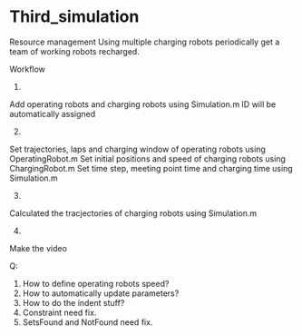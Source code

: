 # Third_simulation
Resource management
Using multiple charging robots periodically get a team of working robots recharged.

Workflow

1. 
Add operating robots and charging robots using Simulation.m 
ID will be automatically assigned

2. 
Set trajectories, laps and charging window of operating robots using OperatingRobot.m
Set initial positions and speed of charging robots using ChargingRobot.m 
Set time step, meeting point time and charging time using Simulation.m

3. 
Calculated the tracjectories of charging robots using Simulation.m

4.
Make the video 

Q:
1. How to define operating robots speed?
2. How to automatically update parameters?
3. How to do the indent stuff?
4. Constraint need fix.
5. SetsFound and NotFound need fix.
